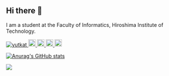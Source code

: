 <!-- nekopathプロフィール用コード 
参考：https://zenn.dev/yutakatay/articles/kirakira-github-profile
-->
## Hi there 👋

I am a student at the Faculty of Informatics, Hiroshima Institute of Technology.

<!-- 使用：https://zenn.dev/yutakatay/articles/kirakira-github-profile -->
<p align="left">
  <a href="https://github.com/nekopath-dev/nekopath-dev/">
    <img src="https://komarev.com/ghpvc/?username=nekopath-dev" alt="yutkat" />
  </a>
  <a href="http://x.com/nekopath_dev">
    <img height="20" src="https://img.shields.io/twitter/follow/nekopath_dev?label=Twitter&logo=twitter&style=flat" />
  </a>
  <a href="https://github.com/nekopath-dev">
    <img height="20" src="https://img.shields.io/github/followers/nekopath-dev?label=follow&logo=github&style=flat" />
  </a>
  <a href="http://qiita.com/nekopath">
    <img height="20" src="https://qiita-badge.apiapi.app/s/nekopath/posts.svg" />
  </a>
  <//qiita.com/nekopath">
    <img height="20" src="https://qiita-badge.apiapi.app/s/nekopath/contributions.svg" />
  </a>
</p>

<!-- 使用：https://zenn.dev/yutakatay/articles/kirakira-github-profile -->
[![Anurag's GitHub stats](https://github-readme-stats.vercel.app/api?username=nekopath-dev)](https://github.com/anuraghazra/github-readme-stats)

<!-- 使用　https://github.com/vn7n24fzkq/github-profile-summary-cards -->
![](https://raw.githubusercontent.com/vn7n24fzkq/github-profile-summary-cards-example/master/profile-summary-card-output/transparent/0-profile-details.svg)

<!--
**nekopath-dev/nekopath-dev** is a ✨ _special_ ✨ repository because its `README.md` (this file) appears on your GitHub profile.

Here are some ideas to get you started:

- 🔭 I’m currently working on ...
- 🌱 I’m currently learning ...
- 👯 I’m looking to collaborate on ...
- 🤔 I’m looking for help with ...
- 💬 Ask me about ...
- 📫 How to reach me: ...
- 😄 Pronouns: ...
- ⚡ Fun fact: ...
-->
